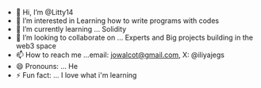 - 👋 Hi, I’m @Litty14
- 👀 I’m interested in Learning how to write programs with codes
- 🌱 I’m currently learning ... Solidity
- 💞️ I’m looking to collaborate on ... Experts and Big projects building in the web3 space
- 📫 How to reach me ...email: jowalcot@gmail.com, X: @iliyajegs
- 😄 Pronouns: ... He
- ⚡ Fun fact: ... I love what i'm learning

<!---
Litty14/Litty14 is a ✨ special ✨ repository because its `README.md` (this file) appears on your GitHub profile.
You can click the Preview link to take a look at your changes.
--->
